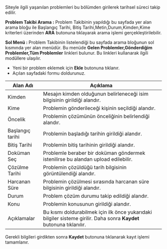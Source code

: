 Siteyle ilgili yaşanılan problemleri bu bölümden girilerek tarihsel süreci takip edilir.

**Problem Takibi Arama :** Problem Takibinin yapıldığı bu sayfada yer alan arama bloğu ile Başlangıç Tarihi, Bitiş Tarihi,Metin,Durum,Kimden,Kime kriterleri üzerinden **ARA** butonuna tıklayarak arama işlemi gerçekleştirilebilir.

**Sol Menü :** Problem Takibinin listelendiği bu sayfada arama bloğunun sol kısmında yer alan menüdür. Bu menüde **Gelen Problemler,Gönderdiğim Problemler,Tüm Problemler** linkleri bulunur. Bu linkleri kullanarak ilgili modüllere ulaşılır.

- Yeni bir problem eklemek için **Ekle** butonuna tıklanır.
- Açılan sayfadaki formu doldurunuz.

|Alan Adı|Açıklama|
|--|--|
|Kimden|Mesajın kimden olduğunun belirleneceği isim bilgisinin girildiği alandır.|
|Kime|Problemin gönderileceği  kişinin seçildiği alandır.|
|Öncelik|Problemin çözümünün önceliğinin belirlendiği alandır.|
|Başlangıç tarihi|Problemin başladığı tarihin girildiği alandır.|
|Bitiş Tarihi|Problemin bitiş tarihinin girildiği alandır.|
|Doküman Seç|Problemle beraber bir doküman göndermek istenilirse bu alandan upload edilebilir.|
|Çözülme Tarihi |Problemin çözüldüğü tarih bilgisinin görüntülendiği alandır.|
|Harcanan Süre|Problemin çözülmesi sırasında harcanan süre bilgisinin girildiği alandır.|
|Durum|Problem çözüm durumu takip edildiği alandır.|
|Konu|Problemin konusunun girildiği alandır.|
|Açıklamalar|Bu kısmı doldurabilmek için ilk önce yukarıdaki bilgiler sisteme girilir. Daha sonra **Kaydet** butonuna tıklanılır.|

Gerekli bilgileri girdikten sonra **Kaydet** butonuna tıklanarak kayıt işlemi tamamlanır.
